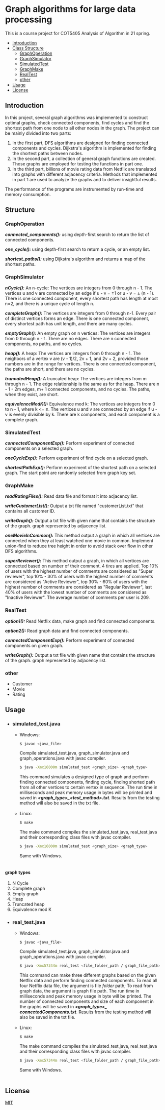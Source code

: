 # Graph algorithms for large data processing

This is a course project for COT5405 Analysis of Algorithm in 21 spring.

- [Introduction](#Introduction)
- [Class Structure](#Structure)
    - [GraphOperation](#GraphOperation)
    - [GraphSimulator](#GraphSimulator)
    - [SimulatedTest](#SimulatedTest)
    - [GraphMake](#GraphMake)
    - [RealTest](#RealTest)
    - [other](#other)
- [Usage](#Usage)
- [License](#license)

## Introduction

In this project, several graph algorithms was implemented to construct optimal graphs, check connected components, find
cycles and find the shortest path from one node to all other nodes in the graph. The project can be mainly divided into
two parts:

1. In the first part, DFS algorithms are designed for finding connected components and cycles. Dijkstra's algorithm is
   implemented for finding the shortest paths between nodes.
2. In the second part, a collection of general graph functions are created. Those graphs are employed for testing the
   functions in part one.
3. In the third part, billions of movie rating data from Netflix are translated into graphs with different adjacency
   criteria. Methods that implemented in part 1 are used to analyze the graphs and to deliver insightful results.

The performance of the programs are instrumented by run-time and memory consumption.

## Structure

### GraphOperation

***connected_components():*** using depth-first search to return the list of connected components.

***one_cycle():*** using depth-first search to return a cycle, or an empty list.

***shortest_paths():*** using Dijkstra's algorithm and returns a map of the shortest paths.

### GraphSimulator

***nCycle():*** An n-cycle: The vertices are integers from 0 through n - 1. The vertices u and v are connected by an
edge if u - v = ±1 or u - v = ± (n - 1). There is one connected component, every shortest path has length at most n=2,
and there is a unique cycle of length n.

***completeGraph():*** The vertices are integers from 0 through n-1. Every pair of distinct vertices forms an edge.
There is one connected component, every shortest path has unit length, and there are many cycles.

***emptyGraph():*** An empty graph on n vertices: The vertices are integers from 0 through n - 1. There are no edges.
There are n connected components, no paths, and no cycles.

***heap():*** A heap: The vertices are integers from 0 through n - 1. The neighbors of a vertex v are (v - 1)/2, 2v + 1,
and 2v + 2, provided those numbers are in the range for vertices. There is one connected component, the paths are short,
and there are no cycles.

***truncatedHeap():*** A truncated heap: The vertices are integers from m through n - 1. The edge relationship is the
same as for the heap. There are n - 1 - 2m edges, m+ 1 connected components, and no cycles. The paths, when they exist,
are short.

***equivalenceModK():*** Equivalence mod k: The vertices are integers from 0 to n - 1, where k <= n. The vertices u and
v are connected by an edge if u - v is evenly divisible by k. There are k components, and each component is a complete
graph.

### SimulatedTest

***connectedComponentExp():*** Perform experiment of connected components on a selected graph.

***oneCycleExp():*** Perform experiment of find cycle on a selected graph.

***shortestPathExp():*** Perform experiment of the shortest path on a selected graph. The start point are randomly
selected from graph key set.

### GraphMake

***readRatingFiles():*** Read data file and format it into adjacency list.

***writeCustomerList():*** Output a txt file named "customerList.txt" that contains all customer ID.

***writeGraph():*** Output a txt file with given name that contains the structure of the graph. graph represented by
adjacency list.

***oneMovieInCommon():*** This method output a graph in which all vertices are connected when they at least watched one
movie in common. Implement union-find to reduce tree height in order to avoid stack over flow in other DFS algorithms.

***superReviewer():*** This method output a graph, in which all vertices are connected based on number of their comment.
4 tires are applied. Top 10% of users with the highest number of comments are considered as "Super reviewer", top 10% -
30% of users with the highest number of comments are considered as "Active Reviewer", top 30% - 60% of users with the
highest number of comments are considered as "Regular Reviewer", last 40% of users with the lowest number of comments
are considered as "Inactive Reviewer". The average number of comments per user is 209.

### RealTest

***option1():*** Read Netflix data, make graph and find connected components.

***option2():*** Read graph data and find connected components.

***connectedComponentExp():*** Perform experiment of connected components on given graph.

***writeGraph():*** Output a txt file with given name that contains the structure of the graph. graph represented by
adjacency list.

### other

* Customer
* Movie
* Rating

## Usage

* ### simulated_test.java

    * Windows:
        ```bash
      $ javac <java_file>
        ```
      Compile simulated_test.java, graph_simulator.java and graph_operations.java with javac compiler.
      ```bash
      $ java -Xmx16000m simulated_test <graph_size> <graph_type>
      ```
      This command simulates a designed type of graph and perform finding connected components, finding cycle, finding
      shorted path from all other vertices to certain vertex in sequence. The run time in milliseconds and peak memory
      usage in bytes will be printed and saved in ***<graph_type>_<test_method>.txt***. Results from the testing method
      will also be saved in the txt file.
      <br/>
      <br/>
    * Linux:
        ```bash
        $ make
      ```
      The make command compiles the simulated_test.java, real_test.java and their corresponding class files with javac
      compiler.
        ```bash
        $ java -Xmx16000m simulated_test <graph_size> <graph_type>
      ```
      Same with Windows.
      <br/>
      <br/>

#### graph types

1. N Cycle
2. Complete graph
3. Empty graph
4. Heap
5. Truncated heap
6. Equivalence mod K

* ### real_test.java
    * Windows:
        ```bash
      $ javac <java_file>
        ```
      Compile simulated_test.java, graph_simulator.java and graph_operations.java with javac compiler.
      ```bash
      $ java -Xmx57344m real_test <file_folder_path / graph_file_path> 
      ```
      This command can make three different graphs based on the given Netflix data and perform finding connected
      components. To read all four Netflix data file, the argument is file *folder* path; To read from graph data, the
      argument is graph file path. The run time in milliseconds and peak memory usage in byte will be printed. The
      number of connected components and size of each component in the graphs will be saved in ***<graph_type>_
      connectedComponents.txt***. Results from the testing method will also be saved in the txt file.
      <br/>
      <br/>
    * Linux:
        ```bash
        $ make
      ```
      The make command compiles the simulated_test.java, real_test.java and their corresponding class files with javac
      compiler.
        ```bash
        $ java -Xmx57344m real_test <file_folder_path / graph_file_path>
      ```
      Same with Windows.
      <br/>
      <br/>

## License

[MIT](https://choosealicense.com/licenses/mit/)